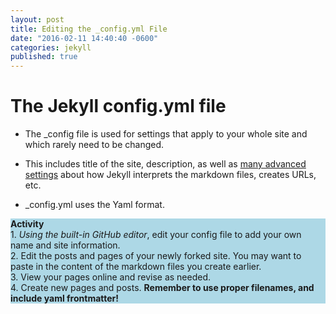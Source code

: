```yaml
---
layout: post
title: Editing the _config.yml File
date: "2016-02-11 14:40:40 -0600"
categories: jekyll
published: true
---
```

# The Jekyll config.yml file

* The \_config file is used for settings that apply to your whole site and which rarely need to be changed.

* This includes title of the site, description, as well as [many advanced settings](https://jekyllrb.com/docs/configuration/) about how Jekyll interprets the markdown files, creates URLs, etc.

* \_config.yml uses the Yaml format.

<div style="background-color:lightblue;">
<p><strong>Activity</strong><br/>
1. <em>Using the built-in GitHub editor</em>, edit your config file to add your own name and site information.<br/>
2. Edit the posts and pages of your newly forked site. You may want to paste in the content of the markdown files you create earlier.<br/>
3. View your pages online and revise as needed.<br/>
4. Create new pages and posts. <strong>Remember to use proper filenames, and include yaml frontmatter!</strong></p>
</div>
